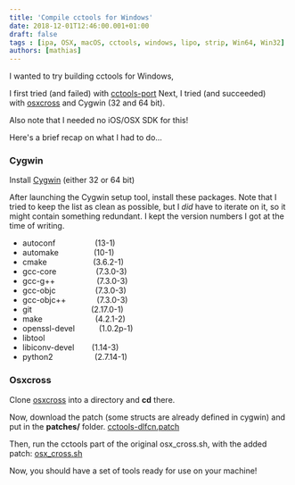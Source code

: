 ```yaml
---
title: 'Compile cctools for Windows'
date: 2018-12-01T12:46:00.001+01:00
draft: false
tags : [ipa, OSX, macOS, cctools, windows, lipo, strip, Win64, Win32]
authors: [mathias]
---
```


I wanted to try building cctools for Windows,

I first tried (and failed) with [cctools-port](https://github.com/tpoechtrager/cctools-port)
Next, I tried (and succeeded) with [osxcross](https://github.com/tpoechtrager/osxcross) and Cygwin (32 and 64 bit).

Also note that I needed no iOS/OSX SDK for this!

Here's a brief recap on what I had to do...

### Cygwin

Install [Cygwin](https://cygwin.com/install.html) (either 32 or 64 bit)

After launching the Cygwin setup tool, install these packages.
Note that I tried to keep the list as clean as possible, but I _did_ have to iterate on it, so it might contain something redundant. I kept the version numbers I got at the time of writing.

*   autoconf                  (13-1)
*   automake                (10-1)
*   cmake                     (3.6.2-1)
*   gcc-core                  (7.3.0-3)
*   gcc-g++                   (7.3.0-3)
*   gcc-objc                  (7.3.0-3)
*   gcc-objc++              (7.3.0-3)
*   git                           (2.17.0-1)
*   make                        (4.2.1-2)
*   openssl-devel           (1.0.2p-1)
*   libtool
*   libiconv-devel        (1.14-3)
*   python2                   (2.7.14-1)

### Osxcross

Clone [osxcross](https://github.com/tpoechtrager/osxcross) into a directory and **cd** there.

Now, download the patch (some structs are already defined in cygwin) and put in the **patches/** folder.
[cctools-dlfcn.patch](https://gist.github.com/JCash/8a156717494d3259ca38ee8d75630a3e)

Then, run the cctools part of the original osx_cross.sh, with the added patch:
[osx_cross.sh](https://gist.github.com/JCash/dacbf43d49a68790d52b7d668c0c0d1a)

Now, you should have a set of tools ready for use on your machine!